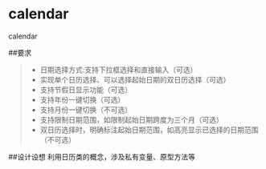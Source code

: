calendar
========

calendar

##要求
> * 日期选择方式:支持下拉框选择和直接输入（可选）
> * 实现单个日历选择、可以选择起始日期的双日历选择（可选）
> * 支持节假日显示功能（可选）
> * 支持年份一键切换（可选）
> * 支持月份一键切换（不可选）
> * 支持限制日期范围，如限制起始日期跨度为三个月（可选）
> * 双日历选择时，明确标注起始日期范围，如高亮显示已选择的日期范围（不可选）

##设计设想
利用日历类的概念，涉及私有变量、原型方法等
